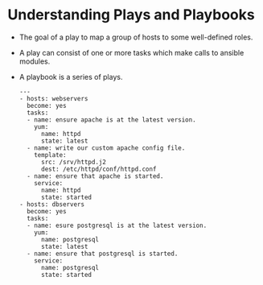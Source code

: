 # Understanding Plays and Playbooks 

* The goal of a play to map a group of hosts to some well-defined roles.
* A play can consist of one or more tasks which make calls to ansible modules.
* A playbook is a series of plays.

    ```
    ---
    - hosts: webservers
      become: yes
      tasks:
      - name: ensure apache is at the latest version.
        yum:
          name: httpd
          state: latest
      - name: write our custom apache config file.
        template:
          src: /srv/httpd.j2
          dest: /etc/httpd/conf/httpd.conf
      - name: ensure that apache is started. 
        service:
          name: httpd
          state: started
    - hosts: dbservers
      become: yes
      tasks:
      - name: esure postgresql is at the latest version.
        yum:
          name: postgresql
          state: latest
      - name: ensure that postgresql is started. 
        service:
          name: postgresql
          state: started
    ```
